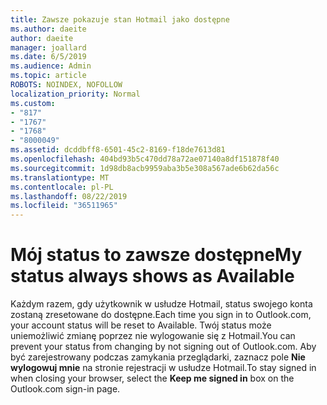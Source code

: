 ```yaml
---
title: Zawsze pokazuje stan Hotmail jako dostępne
ms.author: daeite
author: daeite
manager: joallard
ms.date: 6/5/2019
ms.audience: Admin
ms.topic: article
ROBOTS: NOINDEX, NOFOLLOW
localization_priority: Normal
ms.custom:
- "817"
- "1767"
- "1768"
- "8000049"
ms.assetid: dcddbff8-6501-45c2-8169-f18de7613d81
ms.openlocfilehash: 404bd93b5c470dd78a72ae07140a8df151878f40
ms.sourcegitcommit: 1d98db8acb9959aba3b5e308a567ade6b62da56c
ms.translationtype: MT
ms.contentlocale: pl-PL
ms.lasthandoff: 08/22/2019
ms.locfileid: "36511965"
---
```

# <a name="my-status-always-shows-as-available"></a><span data-ttu-id="a86ef-102">Mój status to zawsze dostępne</span><span class="sxs-lookup"><span data-stu-id="a86ef-102">My status always shows as Available</span></span>

<span data-ttu-id="a86ef-103">Każdym razem, gdy użytkownik w usłudze Hotmail, status swojego konta zostaną zresetowane do dostępne.</span><span class="sxs-lookup"><span data-stu-id="a86ef-103">Each time you sign in to Outlook.com, your account status will be reset to Available.</span></span> <span data-ttu-id="a86ef-104">Twój status może uniemożliwić zmianę poprzez nie wylogowanie się z Hotmail.</span><span class="sxs-lookup"><span data-stu-id="a86ef-104">You can prevent your status from changing by not signing out of Outlook.com.</span></span> <span data-ttu-id="a86ef-105">Aby być zarejestrowany podczas zamykania przeglądarki, zaznacz pole **Nie wylogowuj mnie** na stronie rejestracji w usłudze Hotmail.</span><span class="sxs-lookup"><span data-stu-id="a86ef-105">To stay signed in when closing your browser, select the **Keep me signed in** box on the Outlook.com sign-in page.</span></span>
